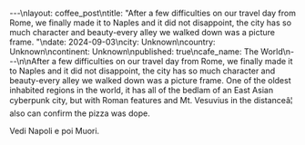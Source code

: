 ---\nlayout: coffee_post\ntitle: "After a few difficulties on our travel day from Rome, we finally made it to Naples and it did not disappoint, the city has so much character and beauty-every alley we walked down was a picture frame. "\ndate: 2024-09-03\ncity: Unknown\ncountry: Unknown\ncontinent: Unknown\npublished: true\ncafe_name: The World\n---\n\nAfter a few difficulties on our travel day from Rome, we finally made it to Naples and it did not disappoint, the city has so much character and beauty-every alley we walked down was a picture frame. One of the oldest inhabited regions in the world, it has all of the bedlam of an East Asian cyberpunk city, but with Roman features and Mt. Vesuvius in the distanceâ¦ also can confirm the pizza was dope.

Vedi Napoli e poi Muori.